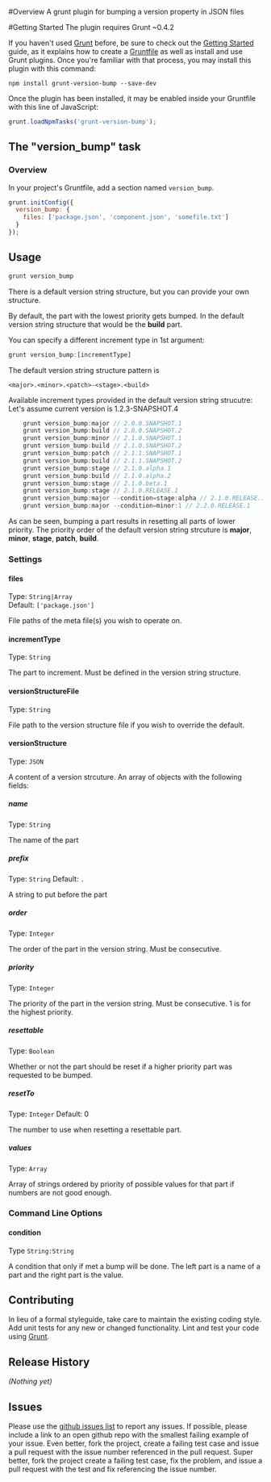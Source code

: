 #Overview
A grunt plugin for bumping a version property in JSON files

#Getting Started
The plugin requires Grunt ~0.4.2

If you haven't used [Grunt](http://gruntjs.com/) before, be sure to check out the [Getting Started](http://gruntjs.com/getting-started) guide, as it explains how to create a [Gruntfile](http://gruntjs.com/sample-gruntfile) as well as install and use Grunt plugins. Once you're familiar with that process, you may install this plugin with this command:

```shell
npm install grunt-version-bump --save-dev
```

Once the plugin has been installed, it may be enabled inside your Gruntfile with this line of JavaScript:

```js
grunt.loadNpmTasks('grunt-version-bump');
```

## The "version_bump" task

### Overview
In your project's Gruntfile, add a section named `version_bump`.

```js
grunt.initConfig({
  version_bump: {
    files: ['package.json', 'component.json', 'somefile.txt']
  }
});

```

## Usage

```js
grunt version_bump
```
There is a default version string structure, but you can provide your own structure.

By default, the part with the lowest priority gets bumped. In the default version string structure that would be the **build** part.

You can specify a different increment type in 1st argument:
```js
grunt version_bump:[incrementType]
```
The default version string structure pattern is
```
<major>.<minor>.<patch>-<stage>.<build>
```
Available increment types provided in the default version string strucutre:<br>
Let's assume current version is 1.2.3-SNAPSHOT.4
```javascript
    grunt version_bump:major // 2.0.0.SNAPSHOT.1
    grunt version_bump:build // 2.0.0.SNAPSHOT.2
    grunt version_bump:minor // 2.1.0.SNAPSHOT.1
    grunt version_bump:build // 2.1.0.SNAPSHOT.2
    grunt version_bump:patch // 2.1.1.SNAPSHOT.1
    grunt version_bump:build // 2.1.1.SNAPSHOT.2
    grunt version_bump:stage // 2.1.0.alpha.1
    grunt version_bump:build // 2.1.0.alpha.2
    grunt version_bump:stage // 2.1.0.beta.1
    grunt version_bump:stage // 2.1.0.RELEASE.1
    grunt version_bump:major --condition=stage:alpha // 2.1.0.RELEASE.1
    grunt version_bump:major --condition=minor:1 // 2.2.0.RELEASE.1
```
As can be seen, bumping a part results in resetting all parts of lower priority. The priority order of the default version string strcuture is **major**, **minor**, **stage**, **patch**, **build**.

### Settings

#### files
Type: `String|Array`  
Default: `['package.json']`

File paths of the meta file(s) you wish to operate on.

#### incrementType
Type: `String`  

The part to increment. Must be defined in the version string structure.

#### versionStructureFile
Type: `String`  

File path to the version structure file if you wish to override the default.

#### versionStructure
Type: `JSON`

A content of a version strcuture. An array of objects with the following fields:
##### name
Type: `String`

The name of the part

##### prefix
Type: `String`
Default: `.`

A string to put before the part

##### order
Type: `Integer`

The order of the part in the version string. Must be consecutive.

##### priority
Type: `Integer`

The priority of the part in the version string. Must be consecutive. 1 is for the highest priority.

##### resettable
Type: `Boolean`

Whether or not the part should be reset if a higher priority part was requested to be bumped.

##### resetTo
Type: `Integer`
Default: 0

The number to use when resetting a resettable part.

##### values
Type: `Array`

Array of strings ordered by priority of possible values for that part if numbers are not good enough.

### Command Line Options
#### condition
Type `String:String`

A condition that only if met a bump will be done. The left part is a name of a part and the right part is the value.

## Contributing
In lieu of a formal styleguide, take care to maintain the existing coding style. Add unit tests for any new or changed functionality. Lint and test your code using [Grunt](http://gruntjs.com/).

## Release History
_(Nothing yet)_

## Issues
Please use the [github issues list](https://github.com/xl8/grunt-coffeelinter/issues) to report any issues. If possible, please include a link to an open github repo with the smallest failing example of your issue. Even better, fork the project, create a failing test case and issue a pull request with the issue number referenced in the pull request. Super better, fork the project create a failing test case, fix the problem, and issue a pull request with the test and fix referencing the issue number. 
